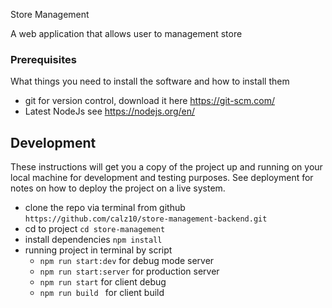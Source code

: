 Store Management

A web application that allows user to management store

### Prerequisites
What things you need to install the software and how to install them
- git for version control, download it here https://git-scm.com/
- Latest NodeJs see https://nodejs.org/en/

## Development
These instructions will get you a copy of the project up and running on your local machine for development and testing purposes. See deployment for notes on how to deploy the project on a live system.

- clone the repo via terminal from github ``` https://github.com/calz10/store-management-backend.git ```
- cd to project ```cd store-management```
- install dependencies ``` npm install ```
- running project in terminal by script 
    * ```npm run start:dev``` for debug mode server
    * ```npm run start:server``` for production server
    * ```npm run start``` for client debug
    * ```npm run build ``` for client build
